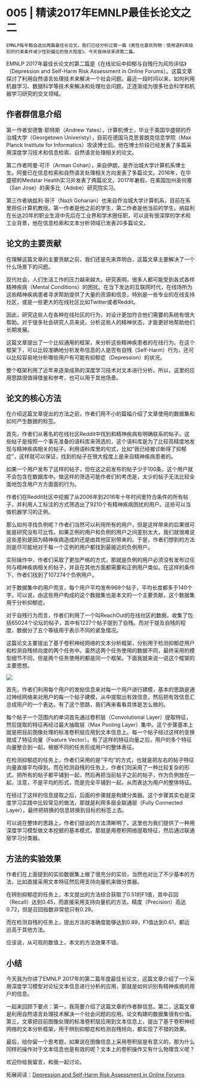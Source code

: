 # 005 | 精读2017年EMNLP最佳长论文之二

    EMNLP每年都会选出两篇最佳长论文，我们已经分析过第一篇《男性也喜欢购物：使用语料库级别的约束条件减少性别偏见的放大程度》。今天我继续来讲第二篇。

EMNLP 2017年最佳长论文的第二篇是《在线论坛中抑郁与自残行为风险评估》（Depression and Self-Harm Risk Assessment in Online Forums）。这篇文章探讨了利用自然语言处理技术来解决一个社会问题。最近一段时间以来，如何利用机器学习、数据科学等技术来解决和处理社会问题，正逐渐成为很多社会科学和机器学习研究的交叉领域。

## 作者群信息介绍

第一作者安德鲁·耶特斯（Andrew Yates），计算机博士，毕业于美国华盛顿的乔治城大学（Georgetown Univeristy），目前在德国马克思普朗克信息学院（Max Planck Institute for Informatics）攻读博士后。他在博士阶段已经发表了多篇采用深度学习技术和信息检索、自然语言处理相关的论文。

第二作者阿曼·可汗（Arman Cohan），来自伊朗，是乔治城大学计算机系博士生。阿曼已在信息检索和自然语言处理相关方向发表了多篇论文。2016年，在华盛顿的Medstar Health实习并发表了两篇论文。2017年暑假，在美国加州圣何塞（San Jose）的奥多比（Adobe）研究院实习。

第三作者纳兹利·哥汗（Nazli Goharian）也来自乔治城大学计算机系，目前在系里担任计算机教授。第一作者是他之前的学生，第二作者是他当前的学生。纳兹利在长达20年的职业生涯中先后在工业界和学术圈任职，可以说有很深厚的学术和工业背景，他在信息检索和文本分析领域已发表20多篇论文。

## 论文的主要贡献

在理解这篇文章的主要贡献之前，我们还是先来弄明白，这篇文章主要解决了一个什么场景下的问题。

现代社会，人们生活工作的压力越来越大。研究表明，很多人都可能受到各式各样精神疾病（Mental Conditions）的困扰。在当下发达的互联网时代，在线场所为这些精神疾病患者寻求帮助提供了大量的资源和信息，特别是一些专业的在线支持社区，或是一些更大的在线社区比如Twitter或者Reddit。

因此，研究这些人在各种在线社区的行为，对设计更加符合他们需要的系统有很大帮助。对于很多社会研究人员来说，分析这些人的精神状态，才能更好地帮助他们长期发展。

这篇文章提出了一个比较通用的框架，来分析这些精神疾患者的在线行为。在这个框架下，可以比较准确地分析发布信息的人是否有自残（Self-Harm）行为，还可以比较容易地分析哪些用户有可能有抑郁症（Depression）的状况。

整个框架利用了近年来逐渐成熟的深度学习技术对文本进行分析。所以，这里的应用思路很值得借鉴和参考，也可以用于其他场景。

## 论文的核心方法

在介绍这篇文章提出的方法之前，作者们用不小的篇幅介绍了文章使用的数据集和如何产生数据的标签。

首先，作者们从著名的在线社区Reddit中找到和精神疾病有明确联系的帖子。这些帖子是按照一个事先准备的语料库来筛选的，这个语料库是为了比较高精度地发现与精神疾病相关的帖子。利用语料库里的句式，比如“我已经被诊断得了抑郁症”，这样就可以保证，找到的帖子在很大程度上是来自精神疾病患者的。

如果一个用户发布了这样的帖子，但在这之前发布的帖子少于100条，这个用户就不会包含在数据库中。做这样的筛选可能作者们的考虑是，太少的帖子无法比较全面地包含用户方方面面的行为。

作者们在Reddit社区中挖掘了从2006年到2016年十年时间里符合条件的所有帖子，并利用人工标注的方式筛选出了9210个有精神疾病困扰的用户。这些可以当做机器学习的正例。

那么如何寻找负例呢？作者们当然可以利用所有的用户，但是这样带来的后果很可能是研究没有可比性。如果正例的用户和负例的用户之间差别太大，我们就很难说这些差别是因为精神疾病造成的还是由其他区别带来的。于是，作者们想到的方法则是尽可能地对于每一个正例的用户都找到最接近的负例用户。

实际操作中，作者们采取了更加严格的方式，那就是负例的用户必须没有发布过任何与精神疾病相关的帖子，并且在其他方面都需要和正例用户类似。在这样的条件下，作者们找到了107274个负例用户。

对于数据集中的用户而言，每个用户平均发布969个帖子，平均长度都多于140个字。可以说，由这些用户构成的这个数据集也是本文的一个主要贡献，这个数据集用于分析抑郁症。

对于自残行为而言，作者们利用了一个叫ReachOut的在线社区的数据，收集了包括65024个论坛的帖子，其中有1227个帖子提到了自残。而对于提及自残的程度，数据分了五个等级用于表示不同的紧急情况。

这篇论文主要提出了基于卷积神经网络的文本分析框架，分别用于检测抑郁症用户和检测自残倾向度的两个任务中。虽然这两个任务使用的数据不同，最终采用的模型细节不同，但是两个任务使用的都是同一个框架。下面我就来说一说这个框架的主要思想。

![](https://static001.geekbang.org/resource/image/99/92/9973fb1c41652299ba033610c5979392.png)

首先，作者们利用每个用户的发帖信息来对每一个用户进行建模，基本的思路是通过神经网络来对用户的每一个帖子建模，从中提取出有效信息，然后把有效信息汇总成用户的一个表达。有了这个思路，我们再来看看具体是怎么做的。

每个帖子一个范围内的单词首先通过卷积层（Convolutional Layer）提取特征，然后提取的特征再经过最大抽取层（Max Pooling Layer）集中。这个步骤基本上就是把目前图像处理的标准卷积层应用到文本信息上。每一个帖子经过这样的变换就成了特征向量（Feature Vector）。有了这样的特征向量之后，用户的多个特征向量整合到一起，根据不同的任务形成用户的整体表征。

在检测抑郁症的任务上，作者们采用的是“平均”的方式，也就是把左右的帖子特征向量直接平均得到。而在检测自残的任务上，作者们则采用了一种比较复杂的形式，把所有的帖子都平铺到一起，然后再把当前帖子之前的帖子，作为负例放在一起，注意，不是平均的形式，而是完全平铺到一起，从而表达为用户的整体特征。

在经过了这样的信息提取之后，后面的步骤就是构建分类器。这个步骤其实也是深度学习实践中比较常见的做法，那就是利用多层全联通层（Fully Connected Layer），最终把转换的信息转换到目标的标签上去。

可以说在整体的思路上，作者们提出的方法清晰明了。这里也为我们提供了一种用深度学习模型做文本挖掘的基本模式，那就是用卷积网络提取特征，然后通过联通层学习分类器。

## 方法的实验效果

作者们在上面提到的实验数据集上做了很充分的实验，当然也对比了不少基本的方法，比如直接采用文本特征然后用支持向量机来做分类器。

在辨别抑郁症的任务上，本文提出的方法综合获取了0.51的F1值，其中召回（Recall）达到0.45，而直接采用支持向量机的方法，精度（Precision）高达0.72，但是召回指数非常低只有0.29。

而在检测自残的任务上，提出方法的准确度能够达到0.89，F1值达到0.61，都远远高于其他方法。

应该说，从可观的数值上，本文的方法效果不错。

## 小结

今天我为你讲了EMNLP 2017年的第二篇年度最佳长论文，这篇文章介绍了一个采用深度学习模型对论坛文本信息进行分析的应用，那就是如何识别有精神疾病的用户的信息。

一起来回顾下要点：第一，我简要介绍了这篇文章的作者群信息。第二，这篇文章是利用自然语言处理技术解决一个社会问题的应用，论文构建的数据集很有价值。第三，文章把目前图像处理的标准卷积层应用到文本信息上，提出了基于卷积神经网络的文本分析框架，用于辨别抑郁症和检测自残倾向，都实现了不错的效果。

最后，给你留一个思考题，如果说在图像信息上采用卷积层是有意义的，那为什么同样的操作对于文本信息也是有效的呢？文本上的卷积操作又有什么物理含义呢？

欢迎你给我留言，和我一起讨论。

拓展阅读：[Depression and Self-Harm Risk Assessment in Online Forums](https://arxiv.org/pdf/1709.01848.pdf)
    